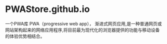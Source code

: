 # PWAStore.github.io
一个PWA库
PWA（progressive web app）， 渐进式网页应用,是一种普通网页或网站架构起来的网络应用程序,将目前最为现代化的浏览器提供的功能与移动设备的体验优势相结合。
